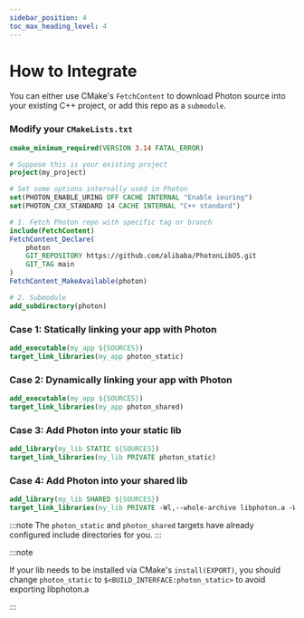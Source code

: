 ```yaml
---
sidebar_position: 4
toc_max_heading_level: 4
---
```


# How to Integrate

You can either use CMake's `FetchContent` to download Photon source into your existing C++ project, 
or add this repo as a `submodule`.

### Modify your `CMakeLists.txt`

```cmake
cmake_minimum_required(VERSION 3.14 FATAL_ERROR)

# Suppose this is your existing project
project(my_project)

# Set some options internally used in Photon
set(PHOTON_ENABLE_URING OFF CACHE INTERNAL "Enable iouring")
set(PHOTON_CXX_STANDARD 14 CACHE INTERNAL "C++ standard")

# 1. Fetch Photon repo with specific tag or branch
include(FetchContent)
FetchContent_Declare(
    photon
    GIT_REPOSITORY https://github.com/alibaba/PhotonLibOS.git
    GIT_TAG main
)
FetchContent_MakeAvailable(photon)

# 2. Submodule
add_subdirectory(photon)
```

### Case 1: Statically linking your app with Photon

```cmake
add_executable(my_app ${SOURCES})
target_link_libraries(my_app photon_static)
```

### Case 2: Dynamically linking your app with Photon

```cmake
add_executable(my_app ${SOURCES})
target_link_libraries(my_app photon_shared)
```

### Case 3: Add Photon into your static lib

```cmake
add_library(my_lib STATIC ${SOURCES})
target_link_libraries(my_lib PRIVATE photon_static)
```

### Case 4: Add Photon into your shared lib

```cmake
add_library(my_lib SHARED ${SOURCES})
target_link_libraries(my_lib PRIVATE -Wl,--whole-archive libphoton.a -Wl,--no-whole-archive)
```

:::note
The `photon_static` and `photon_shared` targets have already configured include directories for you.
:::

:::note

If your lib needs to be installed via CMake's `install(EXPORT)`, you should change `photon_static` to `$<BUILD_INTERFACE:photon_static>` to avoid exporting libphoton.a

:::    